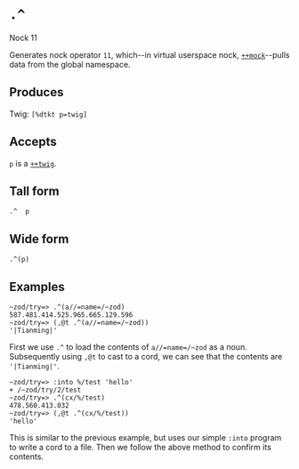 `.^`
====

Nock 11

Generates nock operator `11`, which--in virtual userspace nock,
[`++mock`]()--pulls data from the global namespace.


Produces
--------

Twig: `[%dtkt p=twig]`

Accepts
-------

`p` is a [`++twig`]().

Tall form
---------

    .^  p

Wide form
---------

    .^(p)

Examples
--------

    ~zod/try=> .^(a//=name=/~zod)
    587.481.414.525.965.665.129.596
    ~zod/try=> (,@t .^(a//=name=/~zod))
    '|Tianming|'

First we use `.^` to load the contents of `a//=name=/~zod` as a noun.
Subsequently using `,@t` to cast to a cord, we can see that the contents
are `'|Tianming|'`.

    ~zod/try=> :into %/test 'hello'
    + /~zod/try/2/test
    ~zod/try=> .^(cx/%/test)
    478.560.413.032
    ~zod/try=> (,@t .^(cx/%/test))
    'hello'

This is similar to the previous example, but uses our simple `:into`
program to write a cord to a file. Then we follow the above method to
confirm its contents.
